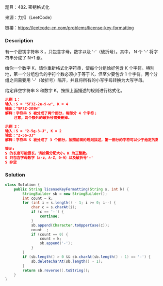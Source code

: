 题目：482. 密钥格式化

来源：力扣（LeetCode）

链接：https://leetcode-cn.com/problems/license-key-formatting


### Description

有一个密钥字符串 S ，只包含字母，数字以及 '-'（破折号）。其中， N 个 '-' 将字符串分成了 N+1 组。

给你一个数字 K，请你重新格式化字符串，使每个分组恰好包含 K 个字符。特别地，第一个分组包含的字符个数必须小于等于 K，但至少要包含 1 个字符。两个分组之间需要用 '-'（破折号）隔开，并且将所有的小写字母转换为大写字母。

给定非空字符串 S 和数字 K，按照上面描述的规则进行格式化。

 ```json
示例 1：
输入：S = "5F3Z-2e-9-w", K = 4
输出："5F3Z-2E9W"
解释：字符串 S 被分成了两个部分，每部分 4 个字符；
     注意，两个额外的破折号需要删掉。

示例 2：
输入：S = "2-5g-3-J", K = 2
输出："2-5G-3J"
解释：字符串 S 被分成了 3 个部分，按照前面的规则描述，第一部分的字符可以少于给定的数量，其余部分皆为 2 个字符。

提示:
S 的长度可能很长，请按需分配大小。K 为正整数。
S 只包含字母数字（a-z，A-Z，0-9）以及破折号'-'
S 非空

 ```



### Solution
```java
class Solution {
    public String licenseKeyFormatting(String s, int k) {
        StringBuilder sb = new StringBuilder();
        int count = k;
        for (int i = s.length() - 1; i >= 0; i--) {
            char c = s.charAt(i);
            if (c == '-') {
                continue;
            }
            sb.append(Character.toUpperCase(c));
            count--;
            if (count == 0) {
                count = k;
                sb.append('-');
            }
        }
        if (sb.length() > 0 && sb.charAt(sb.length() - 1) == '-') {    // 特殊情况处理
            sb.deleteCharAt(sb.length() - 1);
        }
        return sb.reverse().toString();
    }
}
```

